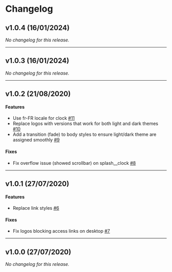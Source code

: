 # Changelog

## v1.0.4 (16/01/2024)
*No changelog for this release.*

---

## v1.0.3 (16/01/2024)
*No changelog for this release.*

---

## v1.0.2 (21/08/2020)

#### Features

-  Use fr-FR locale for clock [#11](https://github.com/julesrenaud/cfw-static-html/issues/11)
-  Replace logos with versions that work for both light and dark themes [#10](https://github.com/julesrenaud/cfw-static-html/issues/10)
-  Add a transition (fade) to body styles to ensure light/dark theme are assigned smoothly [#9](https://github.com/julesrenaud/cfw-static-html/issues/9)

#### Fixes

-  Fix overflow issue (showed scrollbar) on splash__clock [#8](https://github.com/julesrenaud/cfw-static-html/issues/8)

---

## v1.0.1 (27/07/2020)

#### Features

-  Replace link styles [#6](https://github.com/julesrenaud/cfw-static-html/issues/6)

#### Fixes

-  Fix logos blocking access links on desktop [#7](https://github.com/julesrenaud/cfw-static-html/issues/7)

---

## v1.0.0 (27/07/2020)
*No changelog for this release.*
